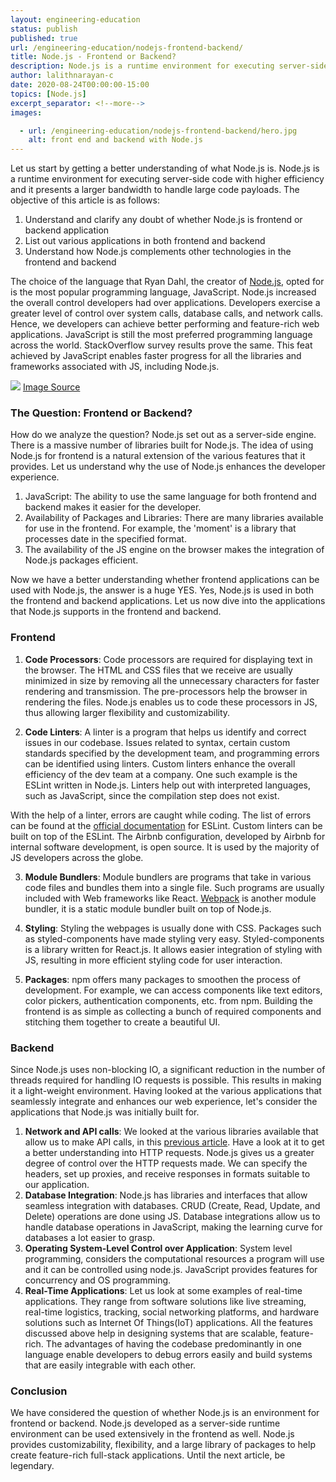 ```yaml
---
layout: engineering-education
status: publish
published: true
url: /engineering-education/nodejs-frontend-backend/
title: Node.js - Frontend or Backend?
description: Node.js is a runtime environment for executing server-side code with higher efficiency and it presents a larger bandwidth to handle larger code payloads.
author: lalithnarayan-c
date: 2020-08-24T00:00:00-15:00
topics: [Node.js]
excerpt_separator: <!--more-->
images:

  - url: /engineering-education/nodejs-frontend-backend/hero.jpg
    alt: front end and backend with Node.js
---
```

Let us start by getting a better understanding of what Node.js is. Node.js is a runtime environment for executing server-side code with higher efficiency and it presents a larger bandwidth to handle large code payloads. The objective of this article is as follows:
<!--more-->

1. Understand and clarify any doubt of whether Node.js is frontend or backend application
2. List out various applications in both frontend and backend
3. Understand how Node.js complements other technologies in the frontend and backend

The choice of the language that Ryan Dahl, the creator of [Node.js](https://en.wikipedia.org/wiki/Node.js), opted for is the most popular programming language, JavaScript.
Node.js increased the overall control developers had over applications. Developers exercise a greater level of control over system calls, database calls, and network calls. Hence, we developers can achieve better performing and feature-rich web applications. JavaScript is still the most preferred programming language across the world. StackOverflow survey results prove the same. This feat achieved by JavaScript enables faster progress for all the libraries and frameworks associated with JS, including Node.js.

![](/engineering-education/nodejs-frontend-backend/stackoverflowresults.jpg)
[Image Source](https://insights.stackoverflow.com/survey/2020)

<!-- Frontend -->
### The Question: Frontend or Backend?
How do we analyze the question? Node.js set out as a server-side engine. There is a massive number of libraries built for Node.js.
The idea of using Node.js for frontend is a natural extension of the various features that it provides. Let us understand why the use of Node.js enhances the developer experience.

1. JavaScript: The ability to use the same language for both frontend and backend makes it easier for the developer.
2. Availability of Packages and Libraries: There are many libraries available for use in the frontend. For example, the 'moment' is a library that processes date in the specified format.
3. The availability of the JS engine on the browser makes the integration of Node.js packages efficient.

Now we have a better understanding whether frontend applications can be used with Node.js, the answer is a huge YES. Yes, Node.js is used in both the frontend and backend applications. Let us now dive into the applications that Node.js supports in the frontend and backend.

### Frontend
1. **Code Processors**: Code processors are required for displaying text in the browser. The HTML and CSS files that we receive are usually minimized in size by removing all the unnecessary characters for faster rendering and transmission. The pre-processors help the browser in rendering the files. Node.js enables us to code these processors in JS, thus allowing larger flexibility and customizability.

2. **Code Linters**: A linter is a program that helps us identify and correct issues in our codebase. Issues related to syntax, certain custom standards specified by the development team, and programming errors can be identified using linters. Custom linters enhance the overall efficiency of the dev team at a company. One such example is the ESLint written in Node.js. Linters help out with interpreted languages, such as JavaScript, since the compilation step does not exist.

With the help of a linter, errors are caught while coding. The list of errors can be found at the [official documentation](https://eslint.org/docs/rules/) for ESLint. Custom linters can be built on top of the ESLint. The Airbnb configuration, developed by Airbnb for internal software development, is open source. It is used by the majority of JS developers across the globe.

3. **Module Bundlers**: Module bundlers are programs that take in various code files and bundles them into a single file. Such programs are usually included with Web frameworks like React. [Webpack](https://en.wikipedia.org/wiki/Webpack) is another module bundler, it is a static module bundler built on top of Node.js.

4. **Styling**: Styling the webpages is usually done with CSS. Packages such as styled-components have made styling very easy. Styled-components is a library written for React.js. It allows easier integration of styling with JS, resulting in more efficient styling code for user interaction.

5. **Packages**: npm offers many packages to smoothen the process of development. For example, we can access components like text editors, color pickers, authentication components, etc. from npm. Building the frontend is as simple as collecting a bunch of required components and stitching them together to create a beautiful UI.

<!-- Backend -->

### Backend
Since Node.js uses non-blocking IO, a significant reduction in the number of threads required for handling IO requests is possible. This results in making it a light-weight environment. Having looked at the various applications that seamlessly integrate and enhances our web experience, let's consider the applications that Node.js was initially built for.

1. **Network and API calls**: We looked at the various libraries available that allow us to make API calls, in this [previous article](/engineering-education/http-requests-nodejs/). Have a look at it to get a better understanding into HTTP requests. Node.js gives us a greater degree of control over the HTTP requests made. We can specify the headers, set up proxies, and receive responses in formats suitable to our application.   
2. **Database Integration**: Node.js has libraries and interfaces that allow seamless integration with databases. CRUD (Create, Read, Update, and Delete) operations are done using JS. Database integrations allow us to handle database operations in JavaScript, making the learning curve for databases a lot easier to grasp.   
3. **Operating System-Level Control over Application**: System level programming, considers the computational resources a program will use and it can be controlled using node.js. JavaScript provides features for concurrency and OS programming.
4. **Real-Time Applications**: Let us look at some examples of real-time applications. They range from software solutions like live streaming, real-time logistics, tracking, social networking platforms, and hardware solutions such as Internet Of Things(IoT) applications. All the features discussed above help in designing systems that are scalable, feature-rich. The advantages of having the codebase predominantly in one language enable developers to debug errors easily and build systems that are easily integrable with each other.

### Conclusion
We have considered the question of whether Node.js is an environment for frontend or backend. Node.js developed as a server-side runtime environment can be used extensively in the frontend as well. Node.js provides customizability, flexibility, and a large library of packages to help create feature-rich full-stack applications. Until the next article, be legendary.
